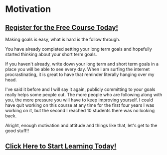 # Motivation
##  [Register for the Free Course Today!](https://roppers.thinkific.com/courses/computing-fundamentals)
Making goals is easy, what is hard is the follow through.

You have already completed setting your long term goals and hopefully started thinking about your short term goals.

If you haven't already, write down your long term and short term goals in a place you will be able to see every day. When I am surfing the internet procrastinating, it is great to have that reminder literally hanging over my head.

I've said it before and I will say it again, publicly committing to your goals really helps some people out. The more people who are following along with you, the more pressure you will have to keep improving yourself. I could have quit working on this course at any time for the first four years I was working on it, but the second I reached 10 students there was no looking back.

Alright, enough motivation and attitude and things like that, let's get to the good stuff!! 

##  [Click Here to Start Learning Today!](https://roppers.thinkific.com/courses/computing-fundamentals)
